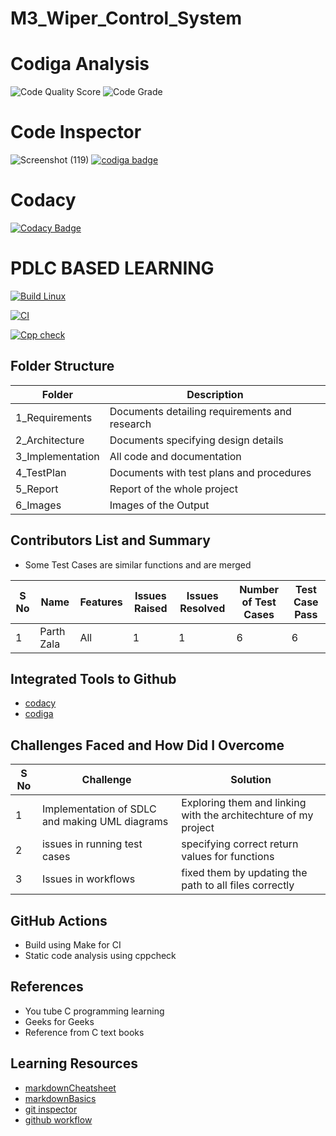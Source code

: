 # M3_Wiper_Control_System

# Codiga Analysis

![Code Quality Score](https://api.codiga.io/project/33442/score/svg)
![Code Grade](https://api.codiga.io/project/33442/status/svg)

# Code Inspector

![Screenshot (119)](https://user-images.githubusercontent.com/101014587/168410593-581f2225-4b20-41cd-a6cd-1376e826f46f.png)
<a href="https://app.codiga.io/hub/user/github/theparthzala">
   <img src="https://api.codiga.io/public/badge/user/github/theparthzala?style=light" alt="codiga badge" />
</a>

# Codacy 

[![Codacy Badge](https://app.codacy.com/project/badge/Grade/39ae3172156a48028a3ab2ae8136ecd6)](https://www.codacy.com/gh/theparthzala/M3_Wiper_Control_System/dashboard?utm_source=github.com&amp;utm_medium=referral&amp;utm_content=theparthzala/M3_Wiper_Control_System&amp;utm_campaign=Badge_Grade)


# PDLC BASED LEARNING
[![Build Linux](https://github.com/theparthzala/M3_Wiper_Control_System/actions/workflows/Build%20Linux.yml/badge.svg)](https://github.com/theparthzala/M3_Wiper_Control_System/actions/workflows/Build%20Linux.yml)

[![CI](https://github.com/theparthzala/M3_Wiper_Control_System/actions/workflows/CI.yml/badge.svg)](https://github.com/theparthzala/M3_Wiper_Control_System/actions/workflows/CI.yml)

[![Cpp check](https://github.com/theparthzala/M3_Wiper_Control_System/actions/workflows/Cpp%20check.yml/badge.svg)](https://github.com/theparthzala/M3_Wiper_Control_System/actions/workflows/Cpp%20check.yml)

## Folder Structure

| Folder | Description |
| ------ | ----------- |
| 1_Requirements | Documents detailing requirements and research |
| 2_Architecture |	Documents specifying design details |
| 3_Implementation	| All code and documentation |
| 4_TestPlan |	Documents with test plans and procedures |
| 5_Report |	Report of the whole project |
| 6_Images | Images of the Output |

## Contributors List and Summary 

* Some Test Cases are similar functions and are merged

| S No | Name | Features | Issues Raised | Issues Resolved | Number of Test Cases | Test Case Pass |
| ---- | ---- | -------- | ------------- | --------------- | -------------------- | -------------- |
| 1 | Parth Zala | All | 1 | 1 | 6 | 6 | 

## Integrated Tools to Github

- [codacy](https://app.codacy.com/organizations)
- [codiga](https://app.codiga.io)

## Challenges Faced and How Did I Overcome

| S No |	Challenge | Solution |
| ------ | ----------- | --------- |
| 1 | Implementation of SDLC and making UML diagrams |	Exploring them and linking with the architechture of my project |
| 2 |	issues in running test cases | specifying correct return values for functions |
| 3 |	Issues in workflows |	fixed them by updating the path to all files correctly |

## GitHub Actions

- Build using Make for CI
- Static code analysis using cppcheck


## References

* You tube C programming learning 
* Geeks for Geeks 
* Reference from C text books

## Learning Resources

- [markdownCheatsheet](https://github.com/adam-p/markdown-here/wiki/Markdown-Cheatsheet)
- [markdownBasics](https://docs.github.com/en/get-started/writing-on-github/getting-started-with-writing-and-formatting-on-github/basic-writing-and-formatting-syntax)
- [git inspector](https://github.com/ejwa/gitinspector)
- [github workflow](https://docs.github.com/en/actions/learn-github-action)


